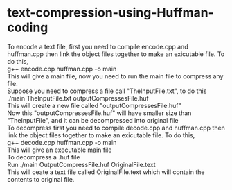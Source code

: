 # text-compression-using-Huffman-coding
To encode a text file, first you need to compile encode.cpp and huffman.cpp then link the object files together to make an exicutable file. To do this,  
g++ encode.cpp huffman.cpp -o main  
This will give a main file, now you need to run the main file to compress any file.  
Suppose you need to compress a file call "TheInputFile.txt", to do this  
./main TheInputFile.txt outputCompressesFile.huf  
This will create a new file called "outputCompressesFile.huf"  
Now this "outputCompressesFile.huf" will have smaller size than "TheInputFile", and it can be decompressed into original file  
To decompress first you need to compile decode.cpp and huffman.cpp then link the object files together to make an exicutable file. To do this,  
g++ decode.cpp huffman.cpp -o main  
This will give an executable main file  
To decompress a .huf file  
Run ./main OutputCompressFile.huf OriginalFile.text  
This will ceate a text file called OriginalFile.text which will contain the contents to original file.
